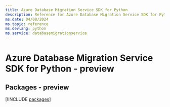 ```yaml
---
title: Azure Database Migration Service SDK for Python
description: Reference for Azure Database Migration Service SDK for Python
ms.date: 04/08/2024
ms.topic: reference
ms.devlang: python
ms.service: databasemigrationservice
---
```

# Azure Database Migration Service SDK for Python - preview
## Packages - preview
[!INCLUDE [packages](database-migration-service-index.md)]